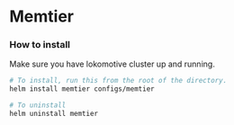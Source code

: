 # Memtier

### How to install

Make sure you have lokomotive cluster up and running.

```bash
# To install, run this from the root of the directory.
helm install memtier configs/memtier

# To uninstall
helm uninstall memtier
```
